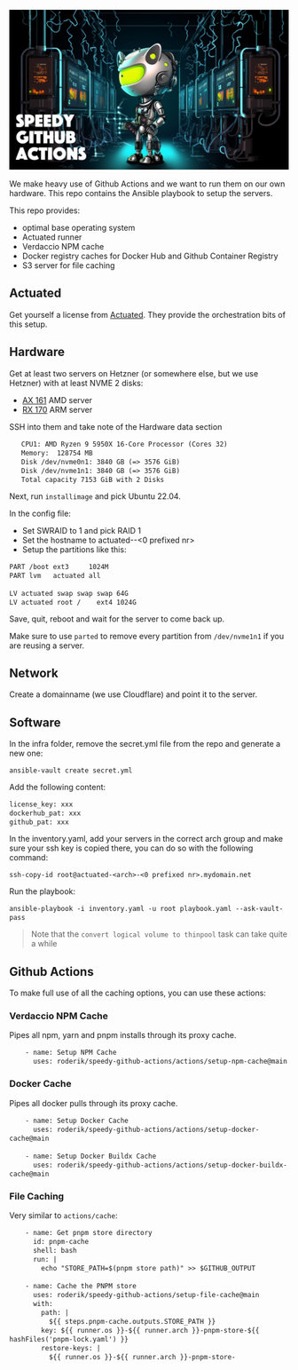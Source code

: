 ![Speedy GitHub Actions](./header.jpg)

We make heavy use of Github Actions and we want to run them on our own hardware. This repo contains the Ansible playbook to setup the servers.

This repo provides:

- optimal base operating system
- Actuated runner
- Verdaccio NPM cache
- Docker registry caches for Docker Hub and Github Container Registry
- S3 server for file caching

## Actuated

Get yourself a license from [Actuated](https://docs.actuated.dev/). They provide the orchestration bits of this setup.

## Hardware

Get at least two servers on Hetzner (or somewhere else, but we use Hetzner) with at least NVME 2 disks:

- [AX 161](https://www.hetzner.com/dedicated-rootserver/ax161) AMD server
- [RX 170](https://www.hetzner.com/dedicated-rootserver/rx170) ARM server

SSH into them and take note of the Hardware data section

```
   CPU1: AMD Ryzen 9 5950X 16-Core Processor (Cores 32)
   Memory:  128754 MB
   Disk /dev/nvme0n1: 3840 GB (=> 3576 GiB)
   Disk /dev/nvme1n1: 3840 GB (=> 3576 GiB)
   Total capacity 7153 GiB with 2 Disks
```

Next, run `installimage` and pick Ubuntu 22.04.

In the config file:

- Set SWRAID to 1 and pick RAID 1
- Set the hostname to actuated-<arch>-<0 prefixed nr>
- Setup the partitions like this:

```
PART /boot ext3     1024M
PART lvm   actuated all

LV actuated swap swap swap 64G
LV actuated root /    ext4 1024G
```

Save, quit, reboot and wait for the server to come back up.

Make sure to use `parted` to remove every partition from `/dev/nvme1n1` if you are reusing a server.

## Network

Create a domainname (we use Cloudflare) and point it to the server.

## Software

In the infra folder, remove the secret.yml file from the repo and generate a new one:

```
ansible-vault create secret.yml
```

Add the following content:

```
license_key: xxx
dockerhub_pat: xxx
github_pat: xxx
```

In the inventory.yaml, add your servers in the correct arch group and make sure your ssh key is copied there, you can do so with the following command:

```
ssh-copy-id root@actuated-<arch>-<0 prefixed nr>.mydomain.net
```

Run the playbook:
```
ansible-playbook -i inventory.yaml -u root playbook.yaml --ask-vault-pass
```

> Note that the `convert logical volume to thinpool` task can take quite a while

## Github Actions

To make full use of all the caching options, you can use these actions:

### Verdaccio NPM Cache

Pipes all npm, yarn and pnpm installs through its proxy cache.

```
    - name: Setup NPM Cache
      uses: roderik/speedy-github-actions/actions/setup-npm-cache@main
```

### Docker Cache

Pipes all docker pulls through its proxy cache.

```
    - name: Setup Docker Cache
      uses: roderik/speedy-github-actions/actions/setup-docker-cache@main

    - name: Setup Docker Buildx Cache
      uses: roderik/speedy-github-actions/actions/setup-docker-buildx-cache@main
```

### File Caching

Very similar to `actions/cache`:

```
    - name: Get pnpm store directory
      id: pnpm-cache
      shell: bash
      run: |
        echo "STORE_PATH=$(pnpm store path)" >> $GITHUB_OUTPUT

    - name: Cache the PNPM store
      uses: roderik/speedy-github-actions/setup-file-cache@main
      with:
        path: |
          ${{ steps.pnpm-cache.outputs.STORE_PATH }}
        key: ${{ runner.os }}-${{ runner.arch }}-pnpm-store-${{ hashFiles('pnpm-lock.yaml') }}
        restore-keys: |
          ${{ runner.os }}-${{ runner.arch }}-pnpm-store-
```

